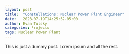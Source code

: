 ```yaml
---
layout: post
title:  "Constellations: Nuclear Power Plant Engineer"
date:   2023-07-19T14:25:52-05:00
author: Evan Tulsky
categories: Projects
tags: Nuclear Power Plant
---
```


This is just a dummy post. Lorem ipsum and all the rest.
